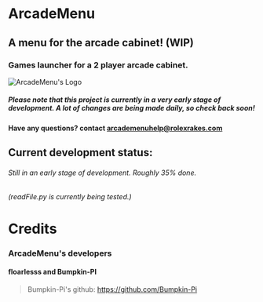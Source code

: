 # ArcadeMenu

## A menu for the arcade cabinet! (WIP)

### Games launcher for a 2 player arcade cabinet.

![ArcadeMenu's Logo](https://i.ibb.co/7SPhQD1/logo.png "ArcadeMenu's Logo")
##### Please note that this project is currently in a very early stage of development. A lot of changes are being made daily, so check back soon!
#### Have any questions? contact arcademenuhelp@rolexrakes.com




## Current development status:
###### Still in an early stage of development. Roughly 35% done.
###### (readFile.py is currently being tested.)


# Credits
### ArcadeMenu's developers
#### floarlesss and Bumpkin-PI
> Bumpkin-Pi's github:
> https://github.com/Bumpkin-Pi